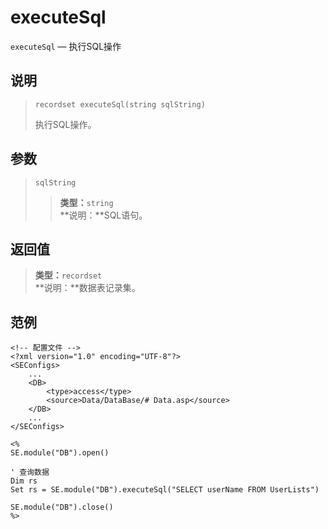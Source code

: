 executeSql
==========
`executeSql` &mdash; 执行SQL操作

说明
----
>     recordset executeSql(string sqlString)
> 执行SQL操作。

参数
----
> `sqlString`
>> **类型：**`string`  
>> **说明：**SQL语句。

返回值
------
> **类型：**`recordset`  
> **说明：**数据表记录集。

范例
----
>
    <!-- 配置文件 -->
    <?xml version="1.0" encoding="UTF-8"?>
    <SEConfigs>
        ...
        <DB>
            <type>access</type>
            <source>Data/DataBase/# Data.asp</source>
        </DB>
        ...
    </SEConfigs>
>>
>
    <%
    SE.module("DB").open()
>
    ' 查询数据
    Dim rs
    Set rs = SE.module("DB").executeSql("SELECT userName FROM UserLists")
>
    SE.module("DB").close()
    %>